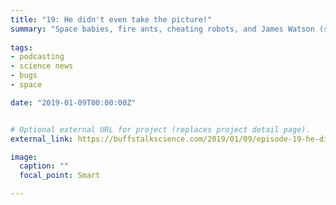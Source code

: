 ```yaml
---
title: "19: He didn't even take the picture!"
summary: "Space babies, fire ants, cheating robots, and James Watson (sigh)."
  
tags:
- podcasting
- science news
- bugs
- space

date: "2019-01-09T00:00:00Z"


# Optional external URL for project (replaces project detail page).
external_link: https://buffstalkscience.com/2019/01/09/episode-19-he-didnt-even-take-the-picture/

image:
  caption: ""
  focal_point: Smart

---
```

